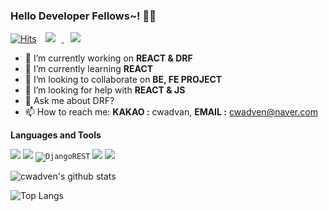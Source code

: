 ### Hello Developer Fellows~! 👨‍💻 <br/>
[![Hits](https://hits.seeyoufarm.com/api/count/incr/badge.svg?url=https%3A%2F%2Fgithub.com%2Fcwadven%2Fhit-counter&count_bg=%2379C83D&title_bg=%23555555&icon=&icon_color=%23E7E7E7&title=hits&edge_flat=false)](https://hits.seeyoufarm.com)
<a href="https://cwadven.github.io/">
    <img 
        src="http://img.shields.io/badge/-Algorithm%20Blog-655ced?style=flat&logo=github&link=https://cwadven.github.io/"
        style="height : auto; margin-left : 10px; margin-right : 10px;"/>
</a>
<a href="https://nulls.co.kr/">
    <img 
        src="http://img.shields.io/badge/-Tech%20Blog-092E20?style=flat&logo=django&link=https://nulls.co.kr/"
        style="height : auto; margin-left : 10px; margin-right : 10px;"/>
</a>

- 🔭 I’m currently working on **REACT & DRF**
- 🌱 I’m currently learning **REACT**
- 👯 I’m looking to collaborate on **BE, FE PROJECT**
- 🤔 I’m looking for help with **REACT & JS**
- 💬 Ask me about DRF?
- 📫 How to reach me: **KAKAO :** cwadvan, **EMAIL :** cwadven@naver.com

**Languages and Tools**  

<code><img src="https://img.shields.io/badge/python%20-%2314354C.svg?&style=for-the-badge&logo=python&logoColor=white"/></code>
<code><img src="https://img.shields.io/badge/django%20-%23092E20.svg?&style=for-the-badge&logo=django&logoColor=white"/></code>
<code><img alt="DjangoREST" src="https://img.shields.io/badge/DJANGO-REST-ff1709?style=for-the-badge&logo=django&logoColor=white&color=ff1709&labelColor=gray"/></code>
<code><img src="https://img.shields.io/badge/react-%2320232a.svg?style=for-the-badge&logo=react&logoColor=%2361DAFB"/></code>
<code><img src="https://img.shields.io/badge/git%20-%23F05033.svg?&style=for-the-badge&logo=git&logoColor=white"/></code>

![cwadven's github stats](https://github-readme-stats.vercel.app/api?username=cwadven&show_icons=true&count_private=true&theme=buefy)

![Top Langs](https://github-readme-stats.vercel.app/api/top-langs/?username=cwadven&layout=compact&hide_border=true)

<!--
**cwadven/cwadven** is a ✨ _special_ ✨ repository because its `README.md` (this file) appears on your GitHub profile.

Here are some ideas to get you started:

- 🔭 I’m currently working on ALGORITHM
- 🌱 I’m currently learning MACHINE LEARNING
- 👯 I’m looking to collaborate on BE, FE PROJECT
- 🤔 I’m looking for help with MACHINE LEARNING & REACT & JS
- 💬 Ask me about DRF?
- 📫 How to reach me: KAKAO cwadvan, EMAIL cwadven@naver.com
-->
